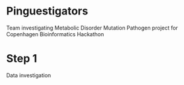# Pinguestigators
Team investigating Metabolic Disorder Mutation Pathogen project for Copenhagen Bioinformatics Hackathon

# Step 1
Data investigation
